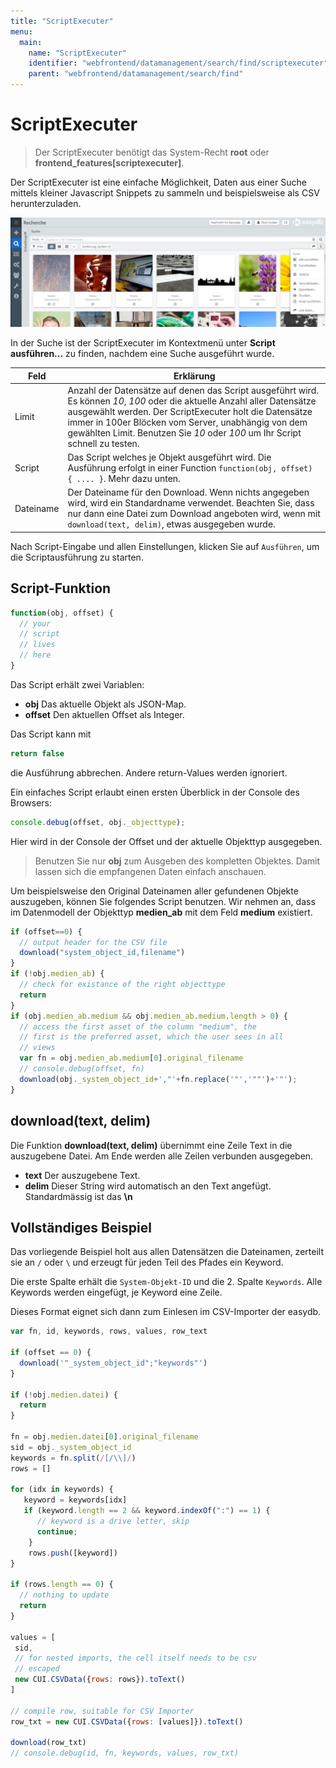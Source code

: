 ```yaml
---
title: "ScriptExecuter"
menu:
  main:
    name: "ScriptExecuter"
    identifier: "webfrontend/datamanagement/search/find/scriptexecuter"
    parent: "webfrontend/datamanagement/search/find"
---
```

# ScriptExecuter

> Der ScriptExecuter benötigt das System-Recht **root** oder **frontend_features[scriptexecuter]**.

Der ScriptExecuter ist eine einfache Möglichkeit, Daten aus einer Suche mittels kleiner Javascript Snippets zu sammeln und beispielsweise als CSV herunterzuladen.

![](menu_scriptexecuter_de.jpg)

In der Suche ist der ScriptExecuter im Kontextmenü unter **Script ausführen...** zu finden, nachdem eine Suche ausgeführt wurde.

|Feld| Erklärung|
|---|---|
|Limit | Anzahl der Datensätze auf denen das Script ausgeführt wird. Es können *10*, *100* oder die aktuelle Anzahl aller Datensätze ausgewählt werden. Der ScriptExecuter holt die Datensätze immer in 100er Blöcken vom Server, unabhängig von dem gewählten Limit. Benutzen Sie *10* oder *100* um Ihr Script schnell zu testen.|
|Script|Das Script welches je Objekt ausgeführt wird. Die Ausführung erfolgt in einer Function ```function(obj, offset) { .... }```. Mehr dazu unten.|
|Dateiname|Der Dateiname für den Download. Wenn nichts angegeben wird, wird ein Standardname verwendet. Beachten Sie, dass nur dann eine Datei zum Download angeboten wird, wenn mit ```download(text, delim)```, etwas ausgegeben wurde.|

Nach Script-Eingabe und allen Einstellungen, klicken Sie auf <code class="button">Ausführen</code>, um die Scriptausführung zu starten.

## Script-Funktion

```javascript
function(obj, offset) {
  // your
  // script
  // lives
  // here
}
```

Das Script erhält zwei Variablen:

* **obj** Das aktuelle Objekt als JSON-Map.
* **offset** Den aktuellen Offset als Integer.

Das Script kann mit

```javascript
return false
```

die Ausführung abbrechen. Andere return-Values werden ignoriert.


Ein einfaches Script erlaubt einen ersten Überblick in der Console des Browsers:

```javascript
console.debug(offset, obj._objecttype);
```

Hier wird in der Console der Offset und der aktuelle Objekttyp ausgegeben.

> Benutzen Sie nur **obj** zum Ausgeben des kompletten Objektes. Damit lassen sich die empfangenen Daten einfach anschauen.

Um beispielsweise den Original Dateinamen aller gefundenen Objekte auszugeben, können Sie folgendes Script benutzen. Wir nehmen an, dass im Datenmodell der Objekttyp **medien_ab** mit dem Feld **medium** existiert.

```javascript
if (offset==0) {
  // output header for the CSV file
  download("system_object_id,filename")
}
if (!obj.medien_ab) {
  // check for existance of the right objecttype
  return
}
if (obj.medien_ab.medium && obj.medien_ab.medium.length > 0) {
  // access the first asset of the column "medium", the
  // first is the preferred asset, which the user sees in all
  // views
  var fn = obj.medien_ab.medium[0].original_filename
  // console.debug(offset, fn)
  download(obj._system_object_id+',"'+fn.replace('"','""')+'"');
}
```

## download(text, delim)

Die Funktion **download(text, delim)** übernimmt eine Zeile Text in die auszugebene Datei. Am Ende werden alle Zeilen verbunden ausgegeben.

* **text** Der auszugebene Text.
* **delim** Dieser String wird automatisch an den Text angefügt. Standardmässig ist das **\n**


## Vollständiges Beispiel

Das vorliegende Beispiel holt aus allen Datensätzen die Dateinamen, zerteilt sie an  `/` oder `\` und erzeugt für jeden Teil des Pfades ein Keyword.

Die erste Spalte erhält die `System-Objekt-ID` und die 2. Spalte `Keywords`. Alle Keywords werden eingefügt, je Keyword eine Zeile.

Dieses Format eignet sich dann zum Einlesen im CSV-Importer der easydb.

```javascript
var fn, id, keywords, rows, values, row_text

if (offset == 0) {
  download('"_system_object_id";"keywords"')
}

if (!obj.medien.datei) {
  return
}

fn = obj.medien.datei[0].original_filename
sid = obj._system_object_id
keywords = fn.split(/[/\\]/)
rows = []

for (idx in keywords) {
   keyword = keywords[idx]
   if (keyword.length == 2 && keyword.indexOf(":") == 1) {
      // keyword is a drive letter, skip
      continue;
    }
    rows.push([keyword])
}

if (rows.length == 0) {
  // nothing to update
  return
}

values = [
 sid,
 // for nested imports, the cell itself needs to be csv
 // escaped
 new CUI.CSVData({rows: rows}).toText()
]

// compile row, suitable for CSV Importer
row_txt = new CUI.CSVData({rows: [values]}).toText()

download(row_txt)
// console.debug(id, fn, keywords, values, row_txt)
```
